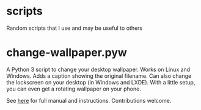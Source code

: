 # scripts
Random scripts that I use and may be useful to others

# change-wallpaper.pyw
A Python 3 script to change your desktop wallpaper. Works on Linux and Windows. Adds a caption showing the original filename. Can also change the lockscreen on your desktop (in Windows and LXDE). With a little setup, you can even get a rotating wallpaper on your phone.

See [here](change-wallpaper.md) for full manual and instructions. Contributions welcome.
